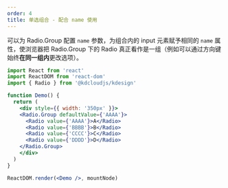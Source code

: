 ```yaml
---
order: 4
title: 单选组合 - 配合 name 使用
---
```


可以为 Radio.Group 配置 `name` 参数，为组合内的 input 元素赋予相同的 `name` 属性，使浏览器把 Radio.Group 下的 Radio 真正看作是一组（例如可以通过方向键始终**在同一组内**更改选项）。

```jsx
import React from 'react'
import ReactDOM from 'react-dom'
import { Radio } from '@kdcloudjs/kdesign'

function Demo() {
  return (
    <div style={{ width: '350px' }}>
    <Radio.Group defaultValue={'AAAA'}>
      <Radio value={'AAAA'}>A</Radio>
      <Radio value={'BBBB'}>B</Radio>
      <Radio value={'CCCC'}>C</Radio>
      <Radio value={'DDDD'}>D</Radio>
    </Radio.Group>
    </div>
  )
}

ReactDOM.render(<Demo />, mountNode)
```
